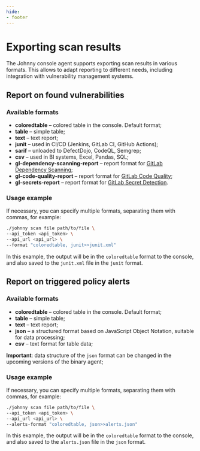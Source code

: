 ```yaml
---
hide:
- footer
---
```


# Exporting scan results

The Johnny console agent supports exporting scan results in various formats. This allows to adapt reporting to different needs, including integration with vulnerability management systems.

## Report on found vulnerabilities

### Available formats

- **coloredtable** – colored table in the console. Default format;
- **table** – simple table;
- **text** – text report;
- **junit** – used in CI/CD (Jenkins, GitLab CI, GitHub Actions);
- **sarif** – unloaded to DefectDojo, CodeQL, Semgrep;
- **csv** – used in BI systems, Excel, Pandas, SQL;
- **gl-dependency-scanning-report** – report format for [GitLab Dependency Scanning](https://docs.gitlab.com/ee/user/application_security/dependency_scanning/);
- **gl-code-quality-report** – report format for [GitLab Code Quality](https://docs.gitlab.com/ee/ci/testing/code_quality.html);
- **gl-secrets-report** – report format for [GitLab Secret Detection](https://docs.gitlab.com/user/application_security/secret_detection/).

### Usage example

If necessary, you can specify multiple formats, separating them with commas, for example:

```bash
./johnny scan file path/to/file \
--api_token <api_token> \
--api_url <api_url> \
--format "coloredtable, junit>>junit.xml"
```

In this example, the output will be in the `coloredtable` format to the console, and also saved to the `junit.xml` file in the `junit` format.

## Report on triggered policy alerts

### Available formats

- **coloredtable** – colored table in the console. Default format;
- **table** – simple table;
- **text** – text report;
- **json** – a structured format based on JavaScript Object Notation, suitable for data processing;
- **csv** – text format for table data;

**Important**: data structure of the `json` format can be changed in the upcoming versions of the binary agent;

### Usage example

If necessary, you can specify multiple formats, separating them with commas, for example:

```bash
./johnny scan file path/to/file \
--api_token <api_token> \
--api_url <api_url> \
--alerts-format "coloredtable, json>>alerts.json"
```

In this example, the output will be in the `coloredtable` format to the console, and also saved to the `alerts.json` file in the `json` format.